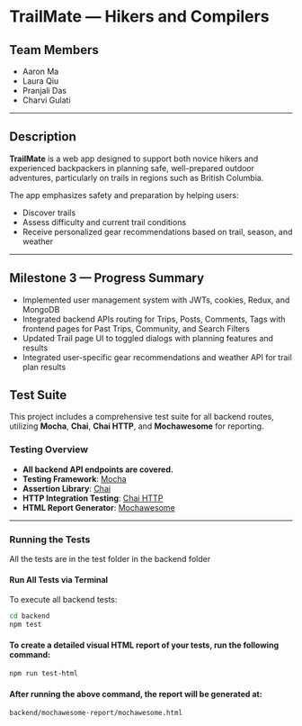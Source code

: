 # TrailMate — Hikers and Compilers

## Team Members
- Aaron Ma  
- Laura Qiu  
- Pranjali Das  
- Charvi Gulati  

---

## Description
**TrailMate** is a web app designed to support both novice hikers and experienced backpackers in planning safe, well-prepared outdoor adventures, particularly on trails in regions such as British Columbia.

The app emphasizes safety and preparation by helping users:
- Discover trails  
- Assess difficulty and current trail conditions  
- Receive personalized gear recommendations based on trail, season, and weather  

---

## Milestone 3 — Progress Summary
- Implemented user management system with JWTs, cookies, Redux, and MongoDB
- Integrated backend APIs routing for Trips, Posts, Comments, Tags with frontend pages for Past Trips, Community, and Search Filters
- Updated Trail page UI to toggled dialogs with planning features and results
- Integrated user-specific gear recommendations and weather API for trail plan results

## Test Suite

This project includes a comprehensive test suite for all backend routes, utilizing **Mocha**, **Chai**, **Chai HTTP**, and **Mochawesome** for reporting.

### Testing Overview

- **All backend API endpoints are covered.**
- **Testing Framework**: [Mocha](https://mochajs.org/)
- **Assertion Library**: [Chai](https://www.chaijs.com/)
- **HTTP Integration Testing**: [Chai HTTP](https://www.chaijs.com/plugins/chai-http/)
- **HTML Report Generator**: [Mochawesome](https://github.com/adamgruber/mochawesome)
---

### Running the Tests
All the tests are in the test folder in the backend folder

#### Run All Tests via Terminal

To execute all backend tests:

```bash
cd backend
npm test
```

#### To create a detailed visual HTML report of your tests, run the following command:

```bash
npm run test-html
```

#### After running the above command, the report will be generated at:
```bash
backend/mochawesome-report/mochawesome.html
```
